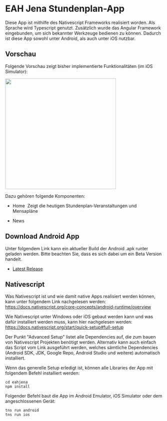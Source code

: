 # EAH Jena Stundenplan-App
Diese App ist mithilfe des Nativescript Frameworks realisiert worden. Als Sprache wird Typescript genutzt. Zusätzlich wurde das Angular Framework eingebunden, um sich bekannter Werkzeuge bedienen zu können.
Dadurch ist diese App sowohl unter Android, als auch unter iOS nutzbar.


## Vorschau
Folgende Vorschau zeigt bisher implementierte Funktionalitäten (im iOS Simulator):

<img src="https://github.com/ishiharas/eahjena/blob/master/preview.gif?raw=true" width="354"/>

Dazu gehören folgende Komponenten:
* Home
&nbsp;Zeigt die heutigen Stundenplan-Veranstaltungen und Mensapläne

* News



## Download Android App
Unter folgendem Link kann ein aktueller Build der Android .apk runter geladen werden.
Bitte beachten Sie, dass es sich dabei um ein Beta Version handelt.
* <summary><a href="https://github.com/ishiharas/eahjena/releases/latest">Latest Release</a></summary>


## Nativescript
Was Nativescript ist und wie damit native Apps realisiert werden können, kann unter folgendem Link nachgelesen werden:
https://docs.nativescript.org/core-concepts/android-runtime/overview

Wie Nativescript unter Windows oder iOS gebaut werden kann und was dafür installiert werden muss, kann hier nachgelesen werden:
https://docs.nativescript.org/start/quick-setup#full-setup

Der Punkt "Advanced Setup" listet alle Dependencies auf, die zum bauen von Nativescript Projekten benötigt werden. 
Alternativ kann auch einfach das Script vom Link ausgeführt werden, welches sämtliche Dependencies (Android SDK, JDK, Google Repo, Android Studio und weitere) automatisch installiert.

Wenn das generelle Setup erledigt ist, können alle Libraries der App mit folgendem Befehl installiert werden:
```
cd eahjena
npm install
```

Folgender Befehl baut die App im Android Emulator, iOS Simulator oder dem angeschlossenen Gerät:

```
tns run android
tns run ios
```
